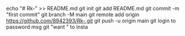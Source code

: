 echo "# Rk-" >> README.md
git init
git add README.md
git commit -m "first commit"
git branch -M main
git remote add origin https://github.com/8942393/Rk-.git
git push -u origin main
git login to password msg 
git "want " to insta

<!---
8942393/8942393 is a ✨ special ✨ repository because its `README.md` (this file) appears on your GitHub profile.
You can click the Preview link to take a look at your changes.
--->
